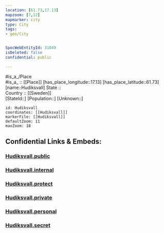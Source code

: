 ```yaml
---
location: [61.73,17.13] 
mapzoom: [7,12] 
mapmarker: city 
type: City
tags:
- geo/City


SpocWebEntityId: 31049
isDeleted: false
confidential: public

---
```

#is_a_/Place  
#is_a_ :: [[Place]] 
[has_place_longitude::17.13] 
[has_place_latitude::61.73] 
[name::Hudiksvall] 
State ::  
Country :: [[Sweden]]  
[StateId::] 
[Population::] 
[Unknown::] 


```leaflet
id: Hudiksvall
coordinates: [[Hudiksvall]] 
markerFile: [[Hudiksvall]] 
defaultZoom: 11 
maxZoom: 18
```


## Confidential Links & Embeds: 

### [Hudiksvall.public](/_public/\Earth\Continent\Europe\Europe~North\Sweden\Provinces~Sweden\Gävleborg\CityHudiksvall.public.md) 

### [Hudiksvall.internal](/_internal/\Earth\Continent\Europe\Europe~North\Sweden\Provinces~Sweden\Gävleborg\CityHudiksvall.internal.md) 

### [Hudiksvall.protect](/_protect/\Earth\Continent\Europe\Europe~North\Sweden\Provinces~Sweden\Gävleborg\CityHudiksvall.protect.md) 

### [Hudiksvall.private](/_private/\Earth\Continent\Europe\Europe~North\Sweden\Provinces~Sweden\Gävleborg\CityHudiksvall.private.md) 

### [Hudiksvall.personal](/_personal/\Earth\Continent\Europe\Europe~North\Sweden\Provinces~Sweden\Gävleborg\CityHudiksvall.personal.md) 

### [Hudiksvall.secret](/_secret/\Earth\Continent\Europe\Europe~North\Sweden\Provinces~Sweden\Gävleborg\CityHudiksvall.secret.md)

